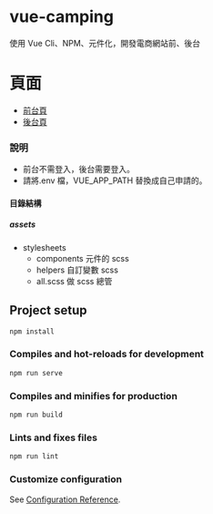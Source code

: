 # vue-camping

使用 Vue Cli、NPM、元件化，開發電商網站前、後台

# 頁面

- [前台頁](https://peterchen-jianrong.github.io/vue-camping/dist/#/products/all)
- [後台頁](https://peterchen-jianrong.github.io/vue-camping/dist/#/admin/products)

### 說明

- 前台不需登入，後台需要登入。
- 請將.env 檔，VUE_APP_PATH 替換成自己申請的。

#### 目錄結構

##### assets

- stylesheets
  - components 元件的 scss
  - helpers 自訂變數 scss
  - all.scss 做 scss 總管

## Project setup

```
npm install
```

### Compiles and hot-reloads for development

```
npm run serve
```

### Compiles and minifies for production

```
npm run build
```

### Lints and fixes files

```
npm run lint
```

### Customize configuration

See [Configuration Reference](https://cli.vuejs.org/config/).
